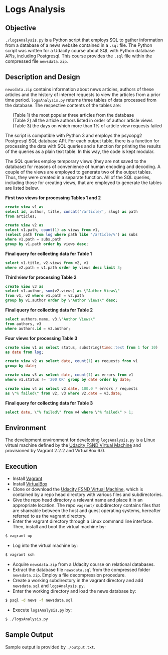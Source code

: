 # Logs Analysis

## Objective
`./logsAnalysis.py` is a Python script that employs SQL to gather information from a database of a news website contained in a `.sql` file. The Python script was written for a Udacity course about SQL with Python database APIs, including Postgresql. This course provides the `.sql` file within the compressed file `newsdata.zip`.

## Description and Design
`newsdata.zip` contains information about news articles, authors of these articles and the history of internet requests to view the articles from a prior time period. `logsAnalysis.py` returns three tables of data processed from the database. The respective contents of the tables are:
<ul>
(Table 1) the most popular three articles from the database<br>
(Table 2) all the article authors listed in order of author article views<br>
(Table 3) the days on which more than 1% of article view requests failed
</ul>

The script is compatible with Python 3 and employs the psycopg2 Postgresql SQL database API. For each output table, there is a function for processing the data with SQL queries and a function for printing the results of the queries as a plain text table. In this way, the code is kept modular.

The SQL queries employ temporary views (they are not saved to the database) for reasons of convenience of human encoding and decoding. A couple of the views are employed to generate two of the output tables. Thus, they were created in a separate function. All of the SQL queries, including those for creating views, that are employed to generate the tables are listed below.

**First two views for processing Tables 1 and 2**
```SQL
create view v1 as
select id, author, title, concat('/article/', slug) as path
from articles;
```
```SQL
create view v2 as
select v1.path, count(1) as views from v1,
(select path from log where path like '/article/%') as subs
where v1.path = subs.path
group by v1.path order by views desc;
```

**Final query for collecting data for Table 1**
```SQL
select v1.title, v2.views from v2, v1
where v2.path = v1.path order by views desc limit 3;
```

**Third view for processing Table 2**
```SQL
create view v3 as
select v1.author, sum(v2.views) as \"Author Views\"
from v1, v2 where v1.path = v2.path
group by v1.author order by \"Author Views\" desc;
```

**Final query for collecting data for Table 2**
```SQL
select authors.name, v3.\"Author Views\"
from authors, v3
where authors.id = v3.author;
```

**Four views for processing Table 3**
```SQL
create view v1 as select status, substring(time::text from 1 for 10)
as date from log;
```
```SQL
create view v2 as select date, count(1) as requests from v1
group by date;
```
```SQL
create view v3 as select date, count(1) as errors from v1
where v1.status != '200 OK' group by date order by date;
```
```SQL
create view v4 as select v2.date, 100.0 * errors / requests
as \"% failed\" from v2, v3 where v2.date = v3.date;
```

**Final query for collecting data for Table 3**
```SQL
select date, \"% failed\" from v4 where \"% failed\" > 1;
```

## Environment
The development environment for developing `logsAnalysis.py` is a Linux virtual machine defined by the [Udacity FSND Virtual Machine][1] and provisioned by Vagrant 2.2.2 and VirtualBox 6.0.

## Execution
* Install [Vagrant](https://www.vagrantup.com/)
* Install [VirtualBox](https://www.virtualbox.org/)
* Clone or download the [Udacity FSND Virtual Machine][1], which is contained by a repo head directory with various files and subdirectories.
* Give the repo head directory a relevant name and place it in an appropriate location. The repo `vagrant/` subdirectory contains files that are shareable between the host and guest operating systems, hereafter referred to as the vagrant directory.
* Enter the vagrant directory through a Linux command line interface. Then, install and boot the virtual machine by:
```bash
$ vagrant up
```
* Log into the virtual machine by:
```bash
$ vagrant ssh
```
* Acquire `newsdata.zip` from a Udacity course on relational databases.
* Extract the database file `newsdata.sql` from the compressed folder `newsdata.zip`. Employ a file decompression procedure.
* Create a working subdirectory in the vagrant directory and add `newsdata.sql` and `logsAnalysis.py`.
* Enter the working directory and load the news database by:
```bash
$ psql -d news -f newsdata.sql
```
* Execute `logsAnalysis.py` by:
```bash
$ ./logsAnalysis.py
```

## Sample Output
Sample output is provided by `./output.txt`.

[1]: https://github.com/udacity/fullstack-nanodegree-vm
